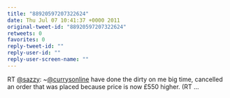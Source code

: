 ```yaml
---
title: "88920597207322624"
date: Thu Jul 07 10:41:37 +0000 2011
original-tweet-id: "88920597207322624"
retweets: 0
favorites: 0
reply-tweet-id: ""
reply-user-id: ""
reply-user-screen-name: ""
---
```

RT <a href="https://twitter.com/sazzy">@sazzy</a>: ~<a href="https://twitter.com/currysonline">@currysonline</a> have done the dirty on me big time, cancelled an order that was placed because price is now £550 higher.  (RT  ...
